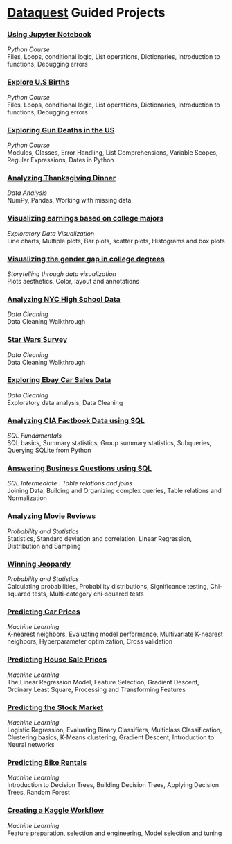 # [Dataquest](https://www.dataquest.io) Guided Projects

### [Using Jupyter Notebook](https://github.com/tsunghanwu/Dataquest/blob/master/Using%20Jupyter%20notebook/Jupyter.ipynb)
*Python Course*  
Files, Loops, conditional logic, List operations, Dictionaries, Introduction to functions, Debugging errors

### [Explore U.S Births](https://github.com/tsunghanwu/Dataquest/blob/master/Explore%20US%20Births/US_births.ipynb)
*Python Course*  
Files, Loops, conditional logic, List operations, Dictionaries, Introduction to functions, Debugging errors

### [Exploring Gun Deaths in the US](https://github.com/tsunghanwu/Dataquest/blob/master/Exploring%20Gun%20Deaths%20in%20the%20US/gun_deaths.ipynb)
*Python Course*  
Modules, Classes, Error Handling, List Comprehensions, Variable Scopes, Regular Expressions, Dates in Python

### [Analyzing Thanksgiving Dinner](https://github.com/tsunghanwu/Dataquest/blob/master/Analyzing%20Thanksgiving%20Dinner/thanksgiving.ipynb)
*Data Analysis*  
NumPy, Pandas, Working with missing data

### [Visualizing earnings based on college majors](https://github.com/tsunghanwu/Dataquest/blob/master/Visualizing%20Earnings%20Based%20on%20College%20Majors/earnings_majors.ipynb)
*Exploratory Data Visualization*  
Line charts, Multiple plots, Bar plots, scatter plots, Histograms and box plots

### [Visualizing the gender gap in college degrees](https://github.com/tsunghanwu/Dataquest/blob/master/Visualizing%20The%20Gender%20Gap%20In%20College%20Degrees/college_gender_gap.ipynb)
*Storytelling through data visualization*  
Plots aesthetics, Color, layout and annotations

### [Analyzing NYC High School Data](https://github.com/tsunghanwu/Dataquest/blob/master/Analyzing%20NYC%20High%20School%20Data/NYC_schools.ipynb)
*Data Cleaning*  
Data Cleaning Walkthrough

### [Star Wars Survey](https://github.com/tsunghanwu/Dataquest/blob/master/Star%20Wars%20Survey/Star_Wars_survey.ipynb)
*Data Cleaning*  
Data Cleaning Walkthrough

### [Exploring Ebay Car Sales Data](https://github.com/tsunghanwu/Dataquest/blob/master/Exploring%20Ebay%20Car%20Sales%20Data/Ebay_car_sales.ipynb)
*Data Cleaning*  
Exploratory data analysis, Data Cleaning

### [Analyzing CIA Factbook Data using SQL](https://github.com/tsunghanwu/Dataquest/blob/master/Analyzing%20CIA%20Factbook%20Data%20using%20SQL/CIA.ipynb)
*SQL Fundamentals*  
SQL basics, Summary statistics, Group summary statistics, Subqueries, Querying SQLite from Python

### [Answering Business Questions using SQL](https://github.com/tsunghanwu/Dataquest/blob/master/Answering%20Business%20Questions%20using%20SQL/businese.ipynb)
*SQL Intermediate : Table relations and joins*  
Joining Data, Building and Organizing complex queries, Table relations and Normalization

### [Analyzing Movie Reviews](https://github.com/tsunghanwu/Dataquest/blob/master/Analyzing%20Movie%20Reviews/movie.ipynb)
*Probability and Statistics*  
Statistics, Standard deviation and correlation, Linear Regression, Distribution and Sampling

### [Winning Jeopardy](https://github.com/tsunghanwu/Dataquest/blob/master/Winning%20Jeopardy/Jeopardy.ipynb)
*Probability and Statistics*  
Calculating probabilities, Probability distributions, Significance testing, Chi-squared tests, Multi-category chi-squared tests

### [Predicting Car Prices](https://github.com/tsunghanwu/Dataquest/blob/master/Predicting%20Car%20Prices/car_prices.ipynb)
*Machine Learning*  
K-nearest neighbors, Evaluating model performance, Multivariate K-nearest neighbors, Hyperparameter optimization, Cross validation

### [Predicting House Sale Prices](https://github.com/tsunghanwu/Dataquest/blob/master/Predicting%20House%20Sale%20Prices/house_sale_prices.ipynb)
*Machine Learning*  
The Linear Regression Model, Feature Selection, Gradient Descent, Ordinary Least Square, Processing and Transforming Features

### [Predicting the Stock Market](https://github.com/tsunghanwu/Dataquest/blob/master/Predicting%20the%20stock%20market/predict_stock.py)
*Machine Learning*  
Logistic Regression, Evaluating Binary Classifiers, Multiclass Classification, Clustering basics, K-Means clustering, Gradient Descent, Introduction to Neural networks

### [Predicting Bike Rentals](https://github.com/tsunghanwu/Dataquest/blob/master/Predicting%20Bike%20Rentals/bike_rentals.ipynb)
*Machine Learning*  
Introduction to Decision Trees, Building Decision Trees, Applying Decision Trees, Random Forest

### [Creating a Kaggle Workflow](https://github.com/tsunghanwu/Dataquest/blob/master/Creating%20a%20Kaggle%20Workflow/Titanic.ipynb)
*Machine Learning*  
Feature preparation, selection and engineering, Model selection and tuning
